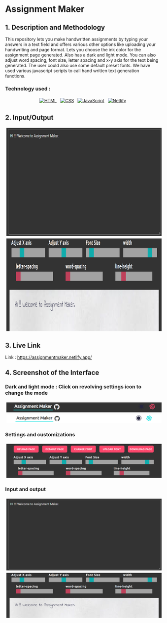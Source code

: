 # Assignment Maker

## 1. Description and Methodology

This repository lets you make handwritten assignments by typing your answers in a text field and offers various other options like uploading your handwriting and page format. Lets you choose the ink color for the assignment page generated. Also has a dark and light mode. You can also adjust word spacing, font size, letter spacing and x-y axis for the text being generated. The user could also use some default preset fonts. We have used various javascript scripts to call hand written text generation functions.

### Technology used : 

<p align="center">
 <a href=""><img src="https://img.shields.io/badge/html5-%23E34F26.svg?style=for-the-badge&logo=html5&logoColor=white" alt="HTML" height="50" style="vertical-align:top; margin:4px"></a>
 <a href=""> <img src="https://img.shields.io/badge/css3-%231572B6.svg?style=for-the-badge&logo=css3&logoColor=white" alt="CSS" height="50" style="vertical-align:top; margin:4px"></a>
  <a href=""> <img src="https://img.shields.io/badge/javascript-%23323330.svg?style=for-the-badge&logo=javascript&logoColor=%23F7DF1E" alt="JavaScript" height="50" style="vertical-align:top; margin:4px"></a>
  <a href=""> <img src="https://img.shields.io/badge/netlify-%23000000.svg?style=for-the-badge&logo=netlify&logoColor=#00C7B7" alt="Netlify" height="50" style="vertical-align:top; margin:4px"></a>
</p>

## 2. Input/Output

<p align="center">
 <a ><img src="https://github.com/prateek11rai/Assignment_Maker/blob/main/Image/1.png" alt="Input" height="350" style="vertical-align:top; margin:4px"></a>
 <a ><img src="https://github.com/prateek11rai/Assignment_Maker/blob/main/Image/2.png" alt="Output" height="300" style="vertical-align:top; margin:4px"></a>
</p>


## 3. Live Link

Link : https://assignmentmaker.netlify.app/


## 4. Screenshot of the Interface 

### Dark and light mode : Click on revolving settings icon to change the mode
<p align="center">
 <a ><img src="https://github.com/prateek11rai/Assignment_Maker/blob/main/Image/3.png" alt="Dark Mode"  style="vertical-align:top; margin:4px"></a>
  <a ><img src="https://github.com/prateek11rai/Assignment_Maker/blob/main/Image/4.png" alt="Light Mode"  style="vertical-align:top; margin:4px"></a>
</p>

### Settings and customizations 
<p align="center">
 <a ><img src="https://github.com/prateek11rai/Assignment_Maker/blob/main/Image/5.png" alt="Settings Mode"  style="vertical-align:top; margin:4px"></a>
</p>

### Input and output 
<p align="center">
 <a ><img src="https://github.com/prateek11rai/Assignment_Maker/blob/main/Image/1.png" alt="Input Mode"  style="vertical-align:top; margin:4px"></a>
 <a ><img src="https://github.com/prateek11rai/Assignment_Maker/blob/main/Image/2.png" alt="Output Mode"  style="vertical-align:top; margin:4px"></a>
</p>

<br/>
